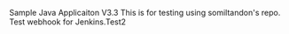 
Sample Java Applicaiton V3.3
This is for testing using somiltandon's repo.
Test webhook for Jenkins.Test2

